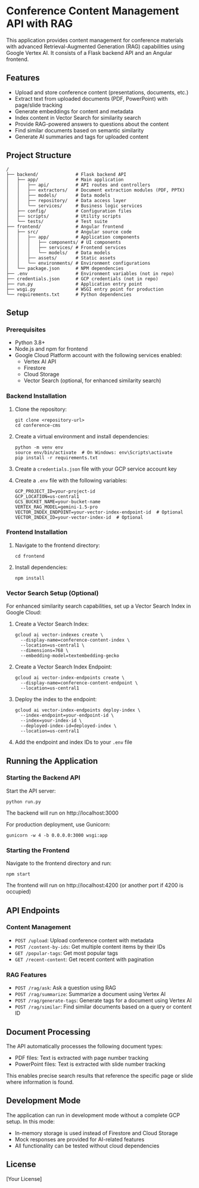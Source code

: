 # Conference Content Management API with RAG

This application provides content management for conference materials with advanced Retrieval-Augmented Generation (RAG) capabilities using Google Vertex AI. It consists of a Flask backend API and an Angular frontend.

## Features

- Upload and store conference content (presentations, documents, etc.)
- Extract text from uploaded documents (PDF, PowerPoint) with page/slide tracking
- Generate embeddings for content and metadata
- Index content in Vector Search for similarity search
- Provide RAG-powered answers to questions about the content
- Find similar documents based on semantic similarity
- Generate AI summaries and tags for uploaded content

## Project Structure

```
/
├── backend/              # Flask backend API
│   ├── app/              # Main application
│   │   ├── api/          # API routes and controllers
│   │   ├── extractors/   # Document extraction modules (PDF, PPTX)
│   │   ├── models/       # Data models
│   │   ├── repository/   # Data access layer
│   │   └── services/     # Business logic services
│   ├── config/           # Configuration files
│   ├── scripts/          # Utility scripts
│   └── tests/            # Test suite
├── frontend/             # Angular frontend
│   ├── src/              # Angular source code
│   │   ├── app/          # Application components
│   │   │   ├── components/ # UI components
│   │   │   ├── services/ # Frontend services
│   │   │   └── models/   # Data models
│   │   ├── assets/       # Static assets
│   │   └── environments/ # Environment configurations
│   └── package.json      # NPM dependencies
├── .env                  # Environment variables (not in repo)
├── credentials.json      # GCP credentials (not in repo)
├── run.py                # Application entry point
├── wsgi.py               # WSGI entry point for production
└── requirements.txt      # Python dependencies
```

## Setup

### Prerequisites

- Python 3.8+
- Node.js and npm for frontend
- Google Cloud Platform account with the following services enabled:
  - Vertex AI API
  - Firestore
  - Cloud Storage
  - Vector Search (optional, for enhanced similarity search)

### Backend Installation

1. Clone the repository:
   ```
   git clone <repository-url>
   cd conference-cms
   ```

2. Create a virtual environment and install dependencies:
   ```
   python -m venv env
   source env/bin/activate  # On Windows: env\Scripts\activate
   pip install -r requirements.txt
   ```

3. Create a `credentials.json` file with your GCP service account key

4. Create a `.env` file with the following variables:
   ```
   GCP_PROJECT_ID=your-project-id
   GCP_LOCATION=us-central1
   GCS_BUCKET_NAME=your-bucket-name
   VERTEX_RAG_MODEL=gemini-1.5-pro
   VECTOR_INDEX_ENDPOINT=your-vector-index-endpoint-id  # Optional
   VECTOR_INDEX_ID=your-vector-index-id  # Optional
   ```

### Frontend Installation

1. Navigate to the frontend directory:
   ```
   cd frontend
   ```

2. Install dependencies:
   ```
   npm install
   ```

### Vector Search Setup (Optional)

For enhanced similarity search capabilities, set up a Vector Search Index in Google Cloud:

1. Create a Vector Search Index:
   ```
   gcloud ai vector-indexes create \
     --display-name=conference-content-index \
     --location=us-central1 \
     --dimensions=768 \
     --embedding-model=textembedding-gecko
   ```

2. Create a Vector Search Index Endpoint:
   ```
   gcloud ai vector-index-endpoints create \
     --display-name=conference-content-endpoint \
     --location=us-central1
   ```

3. Deploy the index to the endpoint:
   ```
   gcloud ai vector-index-endpoints deploy-index \
     --index-endpoint=your-endpoint-id \
     --index=your-index-id \
     --deployed-index-id=deployed-index \
     --location=us-central1
   ```

4. Add the endpoint and index IDs to your `.env` file

## Running the Application

### Starting the Backend API

Start the API server:

```
python run.py
```

The backend will run on http://localhost:3000

For production deployment, use Gunicorn:

```
gunicorn -w 4 -b 0.0.0.0:3000 wsgi:app
```

### Starting the Frontend

Navigate to the frontend directory and run:

```
npm start
```

The frontend will run on http://localhost:4200 (or another port if 4200 is occupied)

## API Endpoints

### Content Management

- `POST /upload`: Upload conference content with metadata
- `POST /content-by-ids`: Get multiple content items by their IDs
- `GET /popular-tags`: Get most popular tags
- `GET /recent-content`: Get recent content with pagination

### RAG Features

- `POST /rag/ask`: Ask a question using RAG
- `POST /rag/summarize`: Summarize a document using Vertex AI
- `POST /rag/generate-tags`: Generate tags for a document using Vertex AI
- `POST /rag/similar`: Find similar documents based on a query or content ID

## Document Processing

The API automatically processes the following document types:

- PDF files: Text is extracted with page number tracking
- PowerPoint files: Text is extracted with slide number tracking

This enables precise search results that reference the specific page or slide where information is found.

## Development Mode

The application can run in development mode without a complete GCP setup. In this mode:
- In-memory storage is used instead of Firestore and Cloud Storage
- Mock responses are provided for AI-related features
- All functionality can be tested without cloud dependencies

## License

[Your License] 